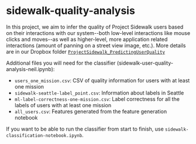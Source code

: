 # sidewalk-quality-analysis
In this project, we aim to infer the quality of Project Sidewalk users based on their interactions with our system--both low-level interactions like mouse clicks and moves--as well as higher-level, more application related interactions (amount of panning on a street view image, etc.). More details are in our Dropbox folder [`ProjectSidewalk_PredictingUserQuality`](https://www.dropbox.com/home/ProjectSidewalk_PredictingUserQuality)

Additional files you will need for the classifier (sidewalk-user-quality-analysis-neil.ipynb):
* `users_one_mission.csv`: CSV of quality information for users with at least one mission
* `sidewalk-seattle-label_point.csv`: Information about labels in Seattle
* `ml-label-correctness-one-mission.csv`: Label correctness for all the labels of users with at least one mission
*  `all_users.csv`: Features generated from the feature generation notebook

If you want to be able to run the classifier from start to finish, use `sidewalk-classification-notebook.ipynb`.
